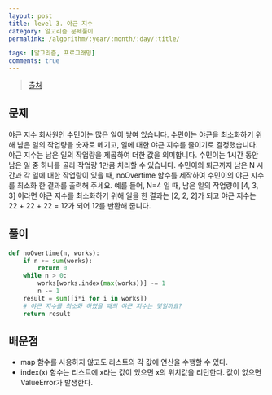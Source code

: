 ```yaml
---
layout: post
title: level 3. 야근 지수
category: 알고리즘 문제풀이
permalink: /algorithm/:year/:month/:day/:title/

tags: [알고리즘, 프로그래밍]
comments: true
---
```

> [출처](http://tryhelloworld.co.kr/challenge_codes/26)

## 문제
야근 지수
회사원인 수민이는 많은 일이 쌓여 있습니다. 수민이는 야근을 최소화하기 위해 남은 일의 작업량을 숫자로 메기고, 일에 대한 야근 지수를 줄이기로 결정했습니다. 야근 지수는 남은 일의 작업량을 제곱하여 더한 값을 의미합니다. 수민이는 1시간 동안 남은 일 중 하나를 골라 작업량 1만큼 처리할 수 있습니다. 수민이의 퇴근까지 남은 N 시간과 각 일에 대한 작업량이 있을 때, noOvertime 함수를 제작하여 수민이의 야근 지수를 최소화 한 결과를 출력해 주세요. 예를 들어, N=4 일 때, 남은 일의 작업량이 [4, 3, 3] 이라면 야근 지수를 최소화하기 위해 일을 한 결과는 [2, 2, 2]가 되고 야근 지수는 22 + 22 + 22 = 12가 되어 12를 반환해 줍니다.


##  풀이

```python
def noOvertime(n, works):
    if n >= sum(works):
        return 0
    while n > 0:
        works[works.index(max(works))] -= 1
        n -= 1
    result = sum([i*i for i in works])
    # 야근 지수를 최소화 하였을 때의 야근 지수는 몇일까요?
    return result
```

## 배운점
- map 함수를 사용하지 않고도 리스트의 각 값에 연산을 수행할 수 있다.
- index(x) 함수는 리스트에 x라는 값이 있으면 x의 위치값을 리턴한다. 값이 없으면 ValueError가 발생한다.
